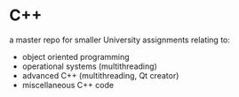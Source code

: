 # C++
a master repo for smaller University assignments relating to:

* object oriented programming 
* operational systems (multithreading)
* advanced C++ (multithreading, Qt creator)
* miscellaneous C++ code

